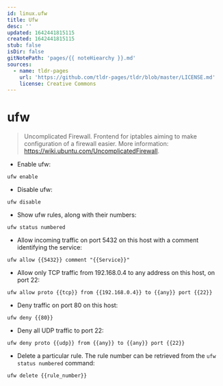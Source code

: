 ```yaml
---
id: linux.ufw
title: Ufw
desc: ''
updated: 1642441815115
created: 1642441815115
stub: false
isDir: false
gitNotePath: 'pages/{{ noteHiearchy }}.md'
sources:
  - name: tldr-pages
    url: 'https://github.com/tldr-pages/tldr/blob/master/LICENSE.md'
    license: Creative Commons
---
```

# ufw

> Uncomplicated Firewall.
> Frontend for iptables aiming to make configuration of a firewall easier.
> More information: <https://wiki.ubuntu.com/UncomplicatedFirewall>.

- Enable ufw:

`ufw enable`

- Disable ufw:

`ufw disable`

- Show ufw rules, along with their numbers:

`ufw status numbered`

- Allow incoming traffic on port 5432 on this host with a comment identifying the service:

`ufw allow {{5432}} comment "{{Service}}"`

- Allow only TCP traffic from 192.168.0.4 to any address on this host, on port 22:

`ufw allow proto {{tcp}} from {{192.168.0.4}} to {{any}} port {{22}}`

- Deny traffic on port 80 on this host:

`ufw deny {{80}}`

- Deny all UDP traffic to port 22:

`ufw deny proto {{udp}} from {{any}} to {{any}} port {{22}}`

- Delete a particular rule. The rule number can be retrieved from the `ufw status numbered` command:

`ufw delete {{rule_number}}`

